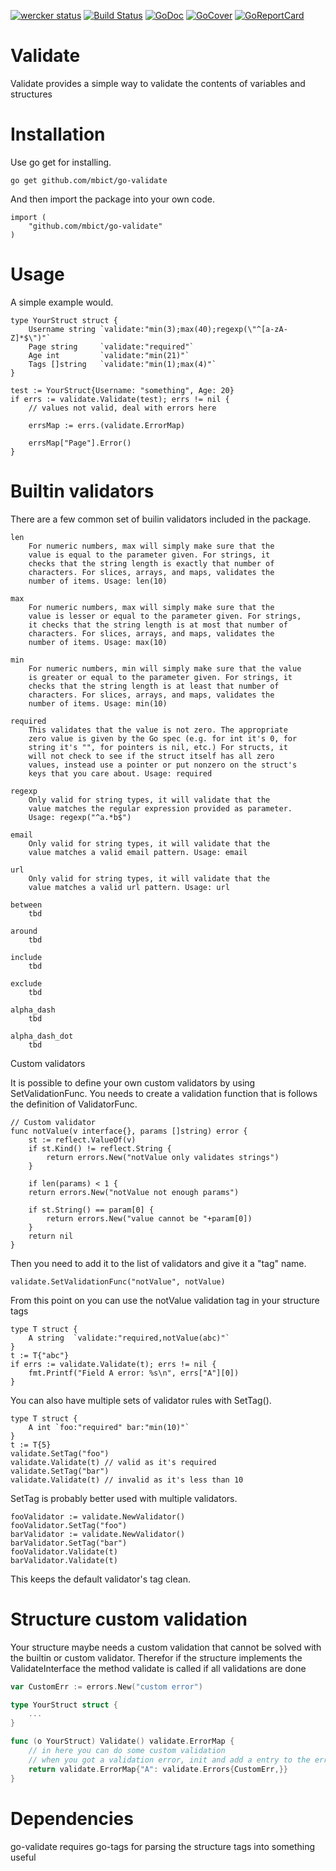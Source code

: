 [![wercker status](https://app.wercker.com/status/3a36cd7798b739f402718a0ba24334c4/s "wercker status")](https://app.wercker.com/project/bykey/3a36cd7798b739f402718a0ba24334c4)
[![Build Status](https://travis-ci.org/mbict/go-validate.png?branch=master)](https://travis-ci.org/mbict/go-validate)
[![GoDoc](https://godoc.org/github.com/mbict/go-validate?status.png)](http://godoc.org/github.com/mbict/go-validate)
[![GoCover](http://gocover.io/_badge/github.com/mbict/go-validate)](http://gocover.io/github.com/mbict/go-validate)
[![GoReportCard](http://goreportcard.com/badge/mbict/go-validate)](http://goreportcard.com/report/mbict/go-validate)

Validate
========

Validate provides a simple way to validate the contents of variables and structures

Installation
============

Use go get for installing.

	go get github.com/mbict/go-validate

And then import the package into your own code.

	import (
		"github.com/mbict/go-validate"
	)

Usage
=====

A simple example would.

	type YourStruct struct {
		Username string `validate:"min(3);max(40);regexp(\"^[a-zA-Z]*$\")"`
		Page string     `validate:"required"`
		Age int         `validate:"min(21)"`
		Tags []string   `validate:"min(1);max(4)"`
	}

	test := YourStruct{Username: "something", Age: 20}
	if errs := validate.Validate(test); errs != nil {
		// values not valid, deal with errors here
		
		errsMap := errs.(validate.ErrorMap)
		
		errsMap["Page"].Error()
	}

Builtin validators
==================

There are a few common set of builin validators included in the package.

	len
		For numeric numbers, max will simply make sure that the
		value is equal to the parameter given. For strings, it
		checks that the string length is exactly that number of
		characters. For slices,	arrays, and maps, validates the
		number of items. Usage: len(10)
	
	max
		For numeric numbers, max will simply make sure that the
		value is lesser or equal to the parameter given. For strings,
		it checks that the string length is at most that number of
		characters. For slices,	arrays, and maps, validates the
		number of items. Usage: max(10)
	
	min
		For numeric numbers, min will simply make sure that the value
		is greater or equal to the parameter given. For strings, it
		checks that the string length is at least that number of
		characters. For slices, arrays, and maps, validates the
		number of items. Usage: min(10)
	
	required
		This validates that the value is not zero. The appropriate
		zero value is given by the Go spec (e.g. for int it's 0, for
		string it's "", for pointers is nil, etc.) For structs, it
		will not check to see if the struct itself has all zero
		values, instead use a pointer or put nonzero on the struct's
		keys that you care about. Usage: required
	
	regexp
		Only valid for string types, it will validate that the
		value matches the regular expression provided as parameter.
		Usage: regexp("^a.*b$")

    email
		Only valid for string types, it will validate that the
		value matches a valid email pattern. Usage: email
		
	url
        Only valid for string types, it will validate that the
        value matches a valid url pattern. Usage: url
        
    between
        tbd
    
    around
        tbd
        
    include
        tbd
        
    exclude
        tbd
        
    alpha_dash
        tbd
        
    alpha_dash_dot
        tbd

Custom validators

It is possible to define your own custom validators by using SetValidationFunc.
You needs to create a validation function that is follows the definition 
of ValidatorFunc.

	// Custom validator
	func notValue(v interface{}, params []string) error {
		st := reflect.ValueOf(v)
		if st.Kind() != reflect.String {
			return errors.New("notValue only validates strings")
		}
		
		if len(params) < 1 {
		return errors.New("notValue not enough params")
		
		if st.String() == param[0] {
			return errors.New("value cannot be "+param[0])
		}
		return nil
	}

Then you need to add it to the list of validators and give it a "tag"
name.

	validate.SetValidationFunc("notValue", notValue)

From this point on you can use the notValue validation tag in your 
structure tags

	type T struct {
		A string  `validate:"required,notValue(abc)"`
	}
	t := T{"abc"}
	if errs := validate.Validate(t); errs != nil {
		fmt.Printf("Field A error: %s\n", errs["A"][0])
	}

You can also have multiple sets of validator rules with SetTag().

	type T struct {
		A int `foo:"required" bar:"min(10)"`
	}
	t := T{5}
	validate.SetTag("foo")
	validate.Validate(t) // valid as it's required
	validate.SetTag("bar")
	validate.Validate(t) // invalid as it's less than 10

SetTag is probably better used with multiple validators.

	fooValidator := validate.NewValidator()
	fooValidator.SetTag("foo")
	barValidator := validate.NewValidator()
	barValidator.SetTag("bar")
	fooValidator.Validate(t)
	barValidator.Validate(t)

This keeps the default validator's tag clean.


Structure custom validation
===========================
Your structure maybe needs a custom validation that cannot be solved with the builtin or custom validator.
Therefor if the structure implements the ValidateInterface the method validate is called if all validations are done

```go
var CustomErr := errors.New("custom error")

type YourStruct struct {
	...
}

func (o YourStruct) Validate() validate.ErrorMap {
	// in here you can do some custom validation
	// when you got a validation error, init and add a entry to the error map.
	return validate.ErrorMap{"A": validate.Errors{CustomErr,}}
}

```

Dependencies
============
go-validate requires go-tags for parsing the structure tags into something useful